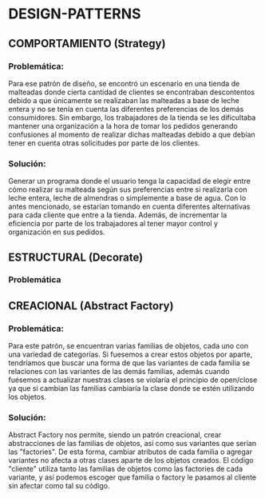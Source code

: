 # DESIGN-PATTERNS

## COMPORTAMIENTO (Strategy)
### Problemática:
Para ese patrón de diseño, se encontró un escenario en una tienda de malteadas donde cierta cantidad de clientes se encontraban descontentos debido a que únicamente se realizaban las malteadas a base de leche entera y no se tenía en cuenta las diferentes preferencias de los demás consumidores. Sin embargo, los trabajadores de la tienda se les dificultaba mantener una organización a la hora de tomar los pedidos generando confusiones al momento de realizar dichas malteadas debido a que debían tener en cuenta otras solicitudes por parte de los clientes. 

### Solución: 
Generar un programa donde el usuario tenga la capacidad de elegir entre cómo realizar su malteada según sus preferencias entre si realizarla con leche entera, leche de almendras o simplemente a base de agua. Con lo antes mencionado, se estarían tomando en cuenta diferentes alternativas para cada cliente que entre a la tienda. Además, de incrementar la eficiencia por parte de los trabajadores al tener mayor control y organización en sus pedidos. 

## ESTRUCTURAL (Decorate)
### Problemática


## CREACIONAL (Abstract Factory)
### Problemática:
Para este patrón, se encuentran varias familias de objetos, cada uno con una variedad de categorías. Si fuesemos a crear estos objetos por aparte, tendríamos que buscar una forma de que las variantes de cada familia se relaciones con las variantes de las demás familias, además cuando fuésemos a actualizar nuestras clases se violaría el principio de open/close ya que si cambian las familias cambiaría la clase donde se estén utilizando los objetos.

### Solución:
Abstract Factory nos permite, siendo un patrón creacional, crear abstracciones de las familias de objetos, así como sus variantes que serían las "factories". De esta forma, cambiar atributos de cada familia o agregar variantes no afecta a otras clases aparte de los objetos creados. El código "cliente" utiliza tanto las familias de objetos como las factories de cada variante, y así podemos escoger que familia o factory le pasamos al cliente sin afectar como tal su código.
